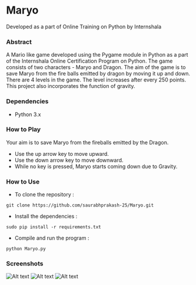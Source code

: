 # Maryo
Developed as a part of Online Training on Python by Internshala

### Abstract
A Mario like game developed using the Pygame module in Python as a part of the Internshala Online Certification Program on Python.
The game consists of two characters - Maryo and Dragon.
The aim of the game is to save Maryo from the fire balls emitted by dragon by moving it up and down.
There are 4 levels in the game. The level increases after every 250 points. This project also incorporates the function of gravity.

### Dependencies
* Python 3.x

### How to Play
Your aim is to save Maryo from the fireballs emitted by the Dragon.
* Use the up arrow key to move upward.
* Use the down arrow key to move downward.
* While no key is pressed, Maryo starts coming down due to Gravity.

### How to Use
* To clone the repository :
```
git clone https://github.com/saurabhprakash-25/Maryo.git
```

* Install the dependencies :
```
sudo pip install -r requirements.txt
```
* Compile and run the program :
```
python Maryo.py
```


### Screenshots
![Alt text](https://github.com/saurabhprakash-25/Maryo/blob/master/Screenshots/Start%20Screen.png)
![Alt text](https://github.com/saurabhprakash-25/Maryo/blob/master/Screenshots/Level%201.png)
![Alt text](https://github.com/saurabhprakash-25/Maryo/blob/master/Screenshots/Level%203.png)

